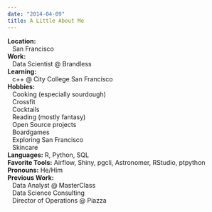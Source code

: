 ```yaml
---
date: "2014-04-09"
title: A Little About Me
---
```


__Location:__  
&ensp; San Francisco  
__Work:__  
&ensp; Data Scientist @ Brandless  
__Learning:__  
&ensp; c++ @ City College San Francisco  
__Hobbies:__  
&ensp; Cooking (especially sourdough)  
&ensp; Crossfit  
&ensp; Cocktails  
&ensp; Reading (mostly fantasy)  
&ensp; Open Source projects  
&ensp; Boardgames  
&ensp; Exploring San Francisco  
&ensp; Skincare  
__Languages:__ R, Python, SQL  
__Favorite Tools:__ Airflow, Shiny, pgcli, Astronomer, RStudio, ptpython
__Pronouns:__ He/Him  
__Previous Work:__  
&ensp; Data Analyst @ MasterClass  
&ensp; Data Science Consulting  
&ensp; Director of Operations @ Piazza